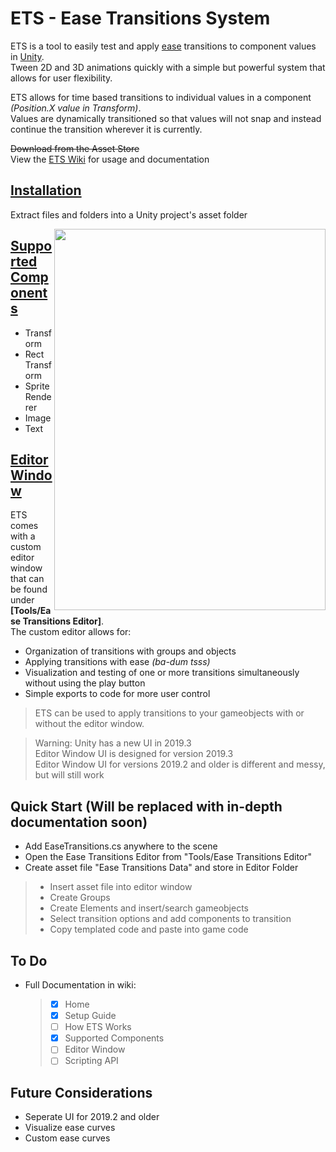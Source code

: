 # ETS - Ease Transitions System
ETS is a tool to easily test and apply [ease](https://easings.net/en) transitions to component values in [Unity](https://unity.com/).  
Tween 2D and 3D animations quickly with a simple but powerful system that allows for user flexibility.  

ETS allows for time based transitions to individual values in a component _(Position.X value in Transform)_.  
Values are dynamically transitioned so that values will not snap and instead continue the transition wherever it is currently.  

~~Download from the Asset Store~~  
View the [ETS Wiki](https://github.com/Misteeps/Ease-Transitions-System/wiki) for usage and documentation  

## [Installation](https://github.com/Misteeps/Ease-Transitions-System/wiki/Setup-Guide)
Extract files and folders into a Unity project's asset folder  

<img align="right" width="434" height="610" src="https://cdn.discordapp.com/attachments/672601762540027904/672720788822163466/Editor_Window_Showcase.png">

## [Supported Components](https://github.com/Misteeps/Ease-Transitions-System/wiki/Supported-Components)
- Transform
- Rect Transform
- Sprite Renderer
- Image
- Text

## [Editor Window](https://github.com/Misteeps/Ease-Transitions-System/wiki/Editor-Window)
ETS comes with a custom editor window that can be found under **[Tools/Ease Transitions Editor]**.  
The custom editor allows for:  
- Organization of transitions with groups and objects
- Applying transitions with ease _(ba-dum tsss)_
- Visualization and testing of one or more transitions simultaneously without using the play button
- Simple exports to code for more user control

> ETS can be used to apply transitions to your gameobjects with or without the editor window.  

> Warning: Unity has a new UI in 2019.3  
> Editor Window UI is designed for version 2019.3  
> Editor Window UI for versions 2019.2 and older is different and messy, but will still work  

## Quick Start (Will be replaced with in-depth documentation soon)
- Add EaseTransitions.cs anywhere to the scene
- Open the Ease Transitions Editor from "Tools/Ease Transitions Editor"
- Create asset file "Ease Transitions Data" and store in Editor Folder

>- Insert asset file into editor window
>- Create Groups
>- Create Elements and insert/search gameobjects
>- Select transition options and add components to transition
>- Copy templated code and paste into game code

## To Do
- Full Documentation in wiki:  
    > - [X] Home
    > - [X] Setup Guide
    > - [ ] How ETS Works
    > - [X] Supported Components
    > - [ ] Editor Window
    > - [ ] Scripting API

## Future Considerations
- Seperate UI for 2019.2 and older
- Visualize ease curves
- Custom ease curves
